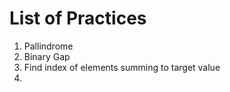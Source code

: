 # List of Practices

1. Pallindrome
2. Binary Gap
3. Find index of elements summing to target value
4. 